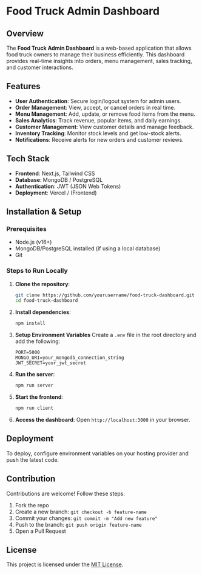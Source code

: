 
# Food Truck Admin Dashboard

## Overview
The **Food Truck Admin Dashboard** is a web-based application that allows food truck owners to manage their business efficiently. This dashboard provides real-time insights into orders, menu management, sales tracking, and customer interactions.

## Features
- **User Authentication**: Secure login/logout system for admin users.
- **Order Management**: View, accept, or cancel orders in real time.
- **Menu Management**: Add, update, or remove food items from the menu.
- **Sales Analytics**: Track revenue, popular items, and daily earnings.
- **Customer Management**: View customer details and manage feedback.
- **Inventory Tracking**: Monitor stock levels and get low-stock alerts.
- **Notifications**: Receive alerts for new orders and customer reviews.

## Tech Stack
- **Frontend**: Next.js, Tailwind CSS
- **Database**: MongoDB / PostgreSQL
- **Authentication**: JWT (JSON Web Tokens)
- **Deployment**: Vercel / (Frontend)

## Installation & Setup
### Prerequisites
- Node.js (v16+)
- MongoDB/PostgreSQL installed (if using a local database)
- Git

### Steps to Run Locally
1. **Clone the repository**:
   ```sh
   git clone https://github.com/yourusername/food-truck-dashboard.git
   cd food-truck-dashboard
   ```
2. **Install dependencies**:
   ```sh
   npm install
   ```
3. **Setup Environment Variables**
   Create a `.env` file in the root directory and add the following:
   ```env
   PORT=5000
   MONGO_URI=your_mongodb_connection_string
   JWT_SECRET=your_jwt_secret
   ```
4. **Run the server**:
   ```sh
   npm run server
   ```
5. **Start the frontend**:
   ```sh
   npm run client
   ```
6. **Access the dashboard**:
   Open `http://localhost:3000` in your browser.

## Deployment
To deploy, configure environment variables on your hosting provider and push the latest code.

## Contribution
Contributions are welcome! Follow these steps:
1. Fork the repo
2. Create a new branch: `git checkout -b feature-name`
3. Commit your changes: `git commit -m "Add new feature"`
4. Push to the branch: `git push origin feature-name`
5. Open a Pull Request

## License
This project is licensed under the [MIT License](LICENSE).

